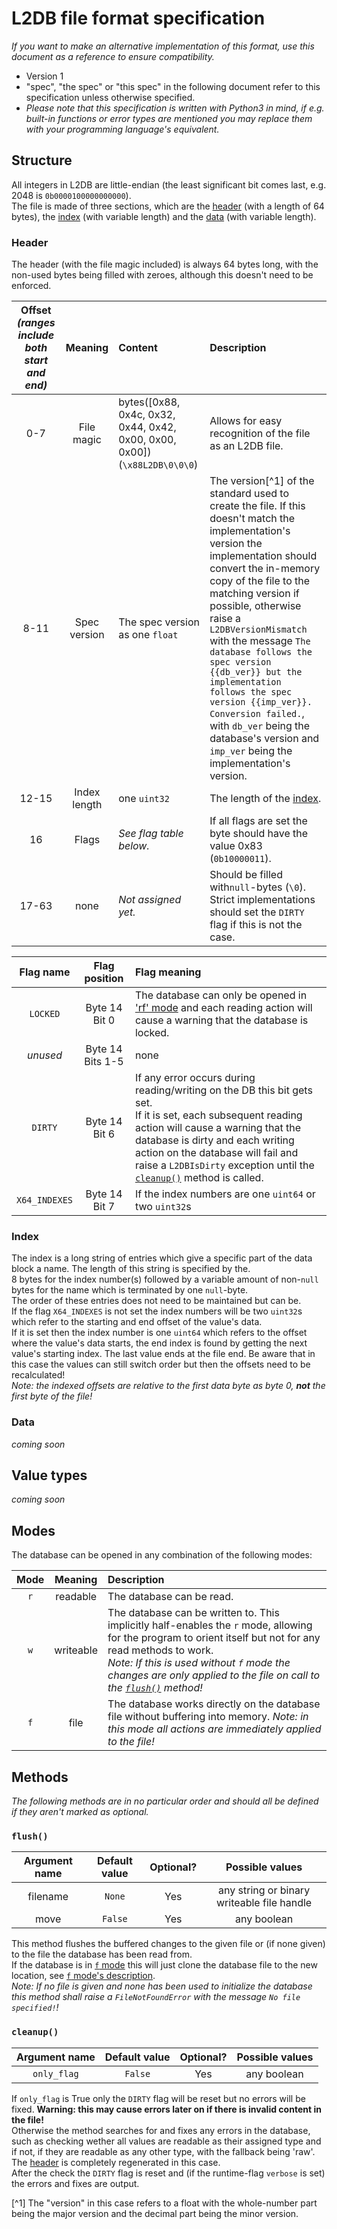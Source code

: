 <!-- Old description:   
The first 64 bytes of the file are reserved for metadata, 8 of which define the value_table's length after the metadata.
The first 8 bytes are _always_ b'\\x88L2DB\\x00\\x00\\x00' or b'\\x88L2020DB'.
Length of value_table defined in 32-bit number (4 bytes) (There should never be the need for a 4GB+ big index listing!).
All indexes are beginning to be counted after that.
For example, with a value_table length of 12, the byte at real index 100 is called
index ((real_index:100)-(metadata_length:const:64)-(value_table_length=12)) = 14.
In the value_table, two 4-byte (32-bit) numbers for each value represent the start and end index of that value
(DB_INDEX_TYPE:1). The names of all values are immediately after their index and null-terminated,
up to 32 usable bytes per name. If the index is immediately followed by a null-byte the index is used as the name.
Alternatively, 8 bytes represent the index and the end is then the byte before the next index or the
file end (DB_INDEX_TYPE:2). A DB_INDEX_TYPE of 0 is invalid and as of now also anything above 2; they will default to 2.
Type declarations occur in the value itself, with ASCII-encoded type name, separated by null from the value.
To get a bstring without type declaration, just begin the value with a null character,
which will be stripped away and the resulting 0-character type declaration will cause the value
to be stored as the raw binary value.
-->

# L2DB file format specification
*If you want to make an alternative implementation of this format, use this document as a reference to ensure compatibility.*   
- Version 1   
- "spec", "the spec" or "this spec" in the following document refer to this specification unless otherwise specified.   
- *Please note that this specification is written with Python3 in mind, if e.g. built-in functions or error types are 
mentioned you may replace them with your programming language's equivalent.*   


## Structure
All integers in L2DB are little-endian (the least significant bit comes last, e.g. 2048 is `0b0000100000000000`).    
The file is made of three sections, which are the [header](#header) (with a length of 64 bytes), the 
[index](#index) (with variable length) and the [data](#data) (with variable length). 

### Header
The header (with the file magic included) is always 64 bytes long, with the non-used bytes being filled with zeroes, 
although this doesn't need to be enforced.   

| Offset *(ranges include both start and end)* |   Meaning    | Content                                                                    | Description                                                                                                                                                                                                                                                                                                                                                                                                                                                                                                 |
|:--------------------------------------------:|:------------:|:---------------------------------------------------------------------------|:------------------------------------------------------------------------------------------------------------------------------------------------------------------------------------------------------------------------------------------------------------------------------------------------------------------------------------------------------------------------------------------------------------------------------------------------------------------------------------------------------------|
|                     0-7                      |  File magic  | bytes([0x88, 0x4c, 0x32, 0x44, 0x42, 0x00, 0x00, 0x00]) (`\x88L2DB\0\0\0`) | Allows for easy recognition of the file as an L2DB file.                                                                                                                                                                                                                                                                                                                                                                                                                                                    |
|                     8-11                     | Spec version | The spec version as one `float`                                            | The version[^1] of the standard used to create the file. If this doesn't match the implementation's version the implementation should convert the in-memory copy of the file to the matching version if possible, otherwise raise a `L2DBVersionMismatch` with the message `The database follows the spec version {{db_ver}} but the implementation follows the spec version {{imp_ver}}. Conversion failed.`, with `db_ver` being the database's version and `imp_ver` being the implementation's version. |
|                    12-15                     | Index length | one `uint32`                                                               | The length of the [index](#index).                                                                                                                                                                                                                                                                                                                                                                                                                                                                          |
|                      16                      |    Flags     | *See flag table below.*                                                    | If all flags are set the byte should have the value 0x83 (`0b10000011`).                                                                                                                                                                                                                                                                                                                                                                                                                                    |
|                    17-63                     |     none     | *Not assigned yet.*                                                        | Should be filled with`null`-bytes (`\0`). Strict implementations should set the `DIRTY` flag if this is not the case.                                                                                                                                                                                                                                                                                                                                                                                       |

|   Flag name   |    Flag position    | Flag meaning                                                                                                                                                                                                                                                                                                       |   
|:-------------:|:-------------------:|:-------------------------------------------------------------------------------------------------------------------------------------------------------------------------------------------------------------------------------------------------------------------------------------------------------------------|
|   `LOCKED`    |  Byte 14<br>Bit 0   | The database can only be opened in ['rf' mode](#modes) and each reading action will cause a warning that the database is locked.                                                                                                                                                                                   |   
|   *unused*    | Byte 14<br>Bits 1-5 | none                                                                                                                                                                                                                                                                                                               |
|    `DIRTY`    |  Byte 14<br>Bit 6   | If any error occurs during reading/writing on the DB this bit gets set.<br>If it is set, each subsequent reading action will cause a warning that the database is dirty and each writing action on the database will fail and raise a `L2DBIsDirty` exception  until the [`cleanup()`](#cleanup) method is called. |   
| `X64_INDEXES` |  Byte 14<br>Bit 7   | If the index numbers are one `uint64` or two `uint32`s                                                                                                                                                                                                                                                             |   

### Index
The index is a long string of entries which give a specific part of the data block a name. The length of this string is specified by the.   
8 bytes for the index number(s) followed by a variable amount of non-`null` bytes for the name which is terminated by 
one `null`-byte.   
The order of these entries does not need to be maintained but can be.   
If the flag `X64_INDEXES` is not set the index numbers will be two `uint32`s which refer to the starting and end offset 
of the value's data.   
If it is set then the index number is one `uint64` which refers to the offset where the value's data 
starts, the end index is found by getting the next value's starting index. The last value ends at the file end. 
Be aware that in this case the values can still switch order but then the offsets need to be recalculated!   
*Note: the indexed offsets are relative to the first data byte as byte 0, **not** the first byte of the file!*   

### Data
*coming soon*

## Value types
*coming soon*

## Modes
The database can be opened in any combination of the following modes:

| Mode |  Meaning  | Description                                                                                                                                                                                                                                                                                |
|:----:|:---------:|:-------------------------------------------------------------------------------------------------------------------------------------------------------------------------------------------------------------------------------------------------------------------------------------------|
| `r`  | readable  | The database can be read.                                                                                                                                                                                                                                                                  |
| `w`  | writeable | The database can be written to. This implicitly half-enables the `r` mode, allowing for the program to orient itself but not for any read methods to work.<br>*Note: If this is used without `f` mode the changes are only applied to the file on call to the [`flush()`](#flush) method!* |
| `f`  |   file    | The database works directly on the database file without buffering into memory. *Note: in this mode all actions are immediately applied to the file!*                                                                                                                                      |

## Methods
*The following methods are in no particular order and should all be defined if they aren't marked as optional.*

### `flush()`
| Argument name | Default value | Optional? |              Possible values               |
|:-------------:|:-------------:|:---------:|:------------------------------------------:|
|   filename    |    `None`     |    Yes    | any string or binary writeable file handle |
|     move      |    `False`    |    Yes    |                any boolean                 |
This method flushes the buffered changes to the given file 
or (if none given) to the file the database has been read from.   
If the database is in [`f` mode](#modes) this will just clone the database file to the new location, 
see [`f` mode's description](#modes).   
*Note: If no file is given and none has been used to initialize the database this method shall raise a 
`FileNotFoundError` with the message `No file specified!`!*

### `cleanup()`
| Argument name | Default value | Optional? | Possible values |
|:-------------:|:-------------:|:---------:|:---------------:|
|  `only_flag`  |    `False`    |    Yes    |   any boolean   |
If `only_flag` is True only the `DIRTY` flag will be reset but no errors will be fixed. **Warning: this may cause 
errors later on if there is invalid content in the file!**   
Otherwise the method searches for and fixes any errors in the database, such as checking wether all values are 
readable as their assigned type and if not, if they are readable as any other type, with the fallback being 'raw'. The 
[header](#header) is completely regenerated in this case.   
After the check the `DIRTY` flag is reset and (if the runtime-flag `verbose` is set) the errors and fixes are output.   


<!-- Footnotes: -->

[^1] The "version" in this case refers to a float with the whole-number part being the major version and the decimal 
part being the minor version.